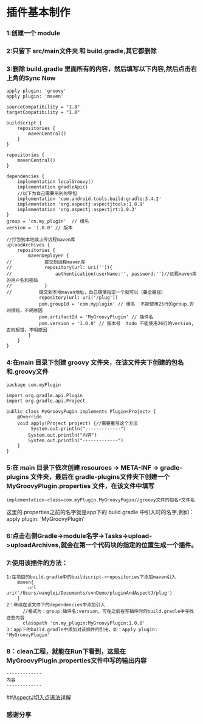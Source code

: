 # 插件基本制作
### 1:创建一个 module
### 2:只留下 src/main文件夹 和 build.gradle,其它都删除
### 3:删除 build.gradle 里面所有的内容，然后填写以下内容,然后点击右上角的Sync Now
```
apply plugin: 'groovy'
apply plugin: 'maven'

sourceCompatibility = "1.8"
targetCompatibility = "1.8"

buildscript {
    repositories {
        mavenCentral()
    }
}

repositories {
    mavenCentral()
}

dependencies {
    implementation localGroovy()
    implementation gradleApi()
    //以下为自己需要用到的导包
    implementation 'com.android.tools.build:gradle:3.4.2'
    implementation 'org.aspectj:aspectjtools:1.8.9'
    implementation 'org.aspectj:aspectjrt:1.9.3'
}
group = 'cn.my_plugin'  // 组名
version = '1.0.0' // 版本

//打包到本地或上传远程maven库
uploadArchives {
    repositories {
        mavenDeployer {
//            提交到远程maven库
//            repository(url: uri('')){
//                authentication(userName:'', password:'')//远程maven库的用户名和密码
//            }
//          提交到本地maven地址，自己随便指定一个就可以（要全路径）
            repository(url: uri('/plug'))
            pom.groupId = 'com.myplugin' // 组名  不能使用25行的group,否则报错，不明原因
            pom.artifactId = 'MyGroovyPlugin' // 插件名
            pom.version = '1.0.0' // 版本号  todo 不能使用26行的version,否则报错，不明原因
        }
    }
}
```
### 4:在main 目录下创建 groovy 文件夹，在该文件夹下创建的包名和.groovy文件
```
package com.myPlugin

import org.gradle.api.Plugin
import org.gradle.api.Project

public class MyGroovyPugin implements Plugin<Project> {
    @Override
    void apply(Project project) {//需要重写这个方法
         System.out.println("-------------")
        System.out.println("内容")
        System.out.println("-------------")
    }
}
```
### 5:在 main 目录下依次创建 resources -> META-INF -> gradle-plugins 文件夹，最后在 gradle-plugins文件夹下创建一个 MyGroovyPlugin.properties 文件，在该文件中填写
```
implementation-class=com.myPlugin.MyGroovyPugin//groovy文件的包名+文件名
```
这里的.properties之前的名字就是app下的 build.gradle 中引入时的名字,例如：apply plugin: ‘MyGroovyPlugin’
### 6:点击右侧Gradle->module名字->Tasks->upload->uploadArchives,就会在第一个代码块的指定的位置生成一个插件。
### 7:使用该插件的方法：
```
1:在项目的build.gradle中的buildscript->repositories下添加maven引入
    maven{
        url uri('/Users/wanglei/Documents/svnDemo/pluginAndAspectJ/plug')
    }
2：继续在该文件下的dependencies中添加引入
      //格式为：group:插件名:version，可在之前在写插件时的build.gradle中寻找这些内容
      classpath 'cn.my_plugin:MyGroovyPlugin:1.0.0'
3：app下的build.gradle中添加对该插件的引用，如：apply plugin: 'MyGroovyPlugin'

```
### 8：clean工程，就能在Run下看到，这是在MyGroovyPlugin.properties文件中写的输出内容
```
-------------
内容
-------------
```
##[AspectJ切入点语法详解](https://blog.csdn.net/zhengchao1991/article/details/53391244)
### 感谢分享
